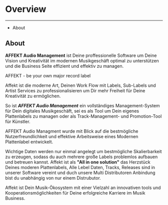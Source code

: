 # Overview 

---

- About

## About

**AFFEKT Audio Management** ist Deine proffessionelle Software um Deine Vision und Kreativität im modernen Musikgeschäft optimal zu unterstützen und die Business Seite effizient und effektiv zu managen. 

AFFEKT - be your own major record label

Affekt ist die moderne Art, Deinen Work Flow mit Labels, Sub-Labels und Artist Services zu professionalisieren um Dir mehr Freiheit für Deine Kreativität zu ermöglichen.

So ist ***AFFEKT Audio Management*** ein vollständiges Management-System für Dein digitales Musikgeschäft, sei es als Tool um Dein eigenes Plattenlabels zu managen oder als Track-Management- und Promotion-Tool für Künstler. 

AFFEKT Audio Managment wurde mit Blick auf die bestmögliche Nutzerfreundlichkeit und effektive Arbeitsweise eines Modernen Plattenlabel entwickelt.

Wichtige Daten werden nur einmal angelegt um bestmögliche Skalierbarkeit zu erzeugen, sodass du auch mehrere große Labels problemlos aufbauen und betreuen kannst. Affekt ist als **"All in one solution"** das Herzstück Deines moderen Plattenlabels, Alle Lebel Daten, Tracks, Releases sind in unserer Software vereint und duch unsere Multi Distributoren Anbindung  bist du unabhängig von nur einem Distrubutor.

Affekt ist Dein Musik-Ökosystem mit einer Vielzahl an innovativen tools und Kooperationsmöglichkeiten für Deine erfolgreiche Karriere im Musik Business.



